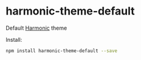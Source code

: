 # harmonic-theme-default
Default [Harmonic](https://github.com/es6rocks/harmonic) theme

Install:
```bash
npm install harmonic-theme-default --save
```
